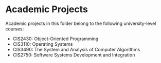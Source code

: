 # Academic Projects

Academic projects in this folder belong to the following university-level courses:

* CIS2430: Object-Oriented Programming
* CIS3110: Operating Systems
* CIS3490: The System and Analysis of Computer Algorithms
* CIS2750: Software Systems Development and Integration
